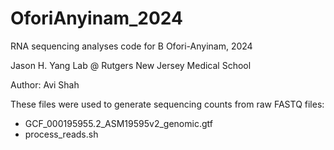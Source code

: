# OforiAnyinam_2024

RNA sequencing analyses code for B Ofori-Anyinam, 2024

Jason H. Yang Lab @ Rutgers New Jersey Medical School

Author: Avi Shah

These files were used to generate sequencing counts from raw FASTQ files:
- GCF_000195955.2_ASM19595v2_genomic.gtf
- process_reads.sh
